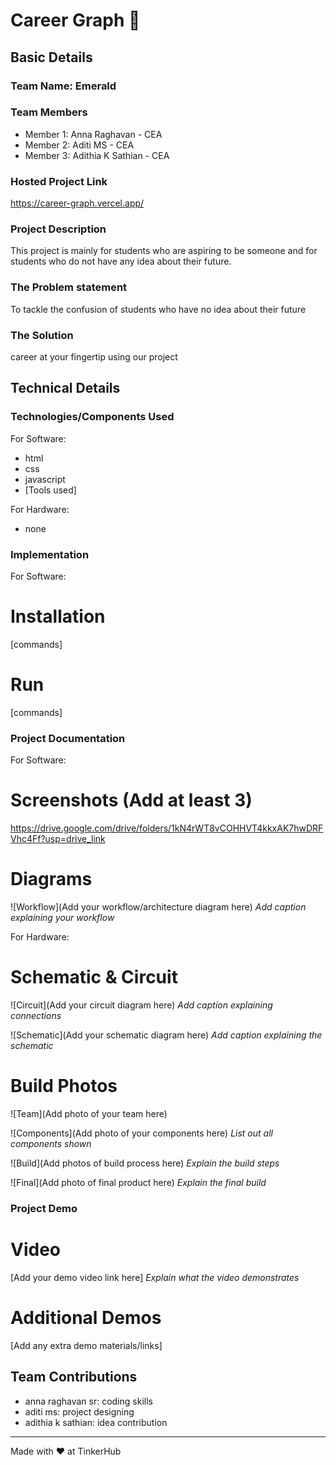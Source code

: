 # Career Graph 🎯


## Basic Details
### Team Name: Emerald


### Team Members
- Member 1: Anna Raghavan - CEA
- Member 2: Aditi MS - CEA
- Member 3: Adithia K Sathian - CEA

### Hosted Project Link
https://career-graph.vercel.app/

### Project Description
This project is mainly for students who are aspiring to be someone and for students who do not have any idea about their future. 

### The Problem statement
To tackle the confusion of students who have no idea about their future

### The Solution
career at your fingertip using our project

## Technical Details
### Technologies/Components Used
For Software:
- html
- css
- javascript
- [Tools used]

For Hardware:
- none

### Implementation
For Software:
# Installation
[commands]

# Run
[commands]

### Project Documentation
For Software:

# Screenshots (Add at least 3)
https://drive.google.com/drive/folders/1kN4rWT8vCOHHVT4kkxAK7hwDRFVhc4Ff?usp=drive_link

# Diagrams
![Workflow](Add your workflow/architecture diagram here)
*Add caption explaining your workflow*

For Hardware:

# Schematic & Circuit
![Circuit](Add your circuit diagram here)
*Add caption explaining connections*

![Schematic](Add your schematic diagram here)
*Add caption explaining the schematic*

# Build Photos
![Team](Add photo of your team here)


![Components](Add photo of your components here)
*List out all components shown*

![Build](Add photos of build process here)
*Explain the build steps*

![Final](Add photo of final product here)
*Explain the final build*

### Project Demo
# Video
[Add your demo video link here]
*Explain what the video demonstrates*

# Additional Demos
[Add any extra demo materials/links]

## Team Contributions
- anna raghavan sr: coding skills
- aditi ms: project designing
- adithia k sathian: idea contribution

---
Made with ❤️ at TinkerHub
